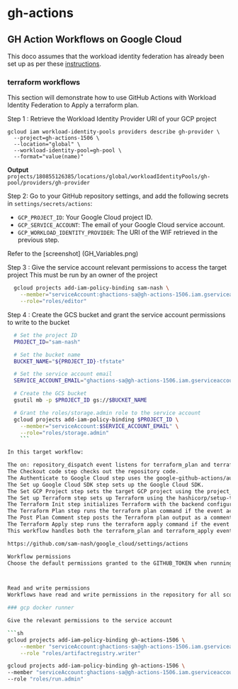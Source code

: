 # gh-actions

## GH Action Workflows on Google Cloud

This doco assumes that the workload identity federation has already been set up as per these [instructions](https://github.com/sam-nash/google_cloud/blob/master/docs/Workload_Identity_Federation.md).

### terraform workflows

This section will demonstrate how to use GitHub Actions with Workload Identity Federation to Apply a terraform plan.

Step 1 : Retrieve the Workload Identity Provider URI of your GCP project

```shell
gcloud iam workload-identity-pools providers describe gh-provider \
  --project=gh-actions-1506 \
  --location="global" \
  --workload-identity-pool=gh-pool \
  --format="value(name)"
```

**Output**
```projects/180855126385/locations/global/workloadIdentityPools/gh-pool/providers/gh-provider```

Step 2: Go to your GitHub repository settings, and add the following secrets in `settings/secrets/actions`:

- `GCP_PROJECT_ID`: Your Google Cloud project ID.
- `GCP_SERVICE_ACCOUNT`: The email of your Google Cloud service account.
- `GCP_WORKLOAD_IDENTITY_PROVIDER`: The URI of the WIF retrieved in the previous step.

Refer to the [screenshot] (GH_Variables.png)

Step 3 : Give the service account relevant permissions to access the target project
This must be run by an owner of the project

```sh
  gcloud projects add-iam-policy-binding sam-nash \
    --member="serviceAccount:ghactions-sa@gh-actions-1506.iam.gserviceaccount.com" \
    --role="roles/editor"
  ```

Step 4 : Create the GCS bucket and grant the service account permissions to write to the bucket

```sh
  # Set the project ID
  PROJECT_ID="sam-nash"

  # Set the bucket name
  BUCKET_NAME="${PROJECT_ID}-tfstate"

  # Set the service account email
  SERVICE_ACCOUNT_EMAIL="ghactions-sa@gh-actions-1506.iam.gserviceaccount.com"

  # Create the GCS bucket
  gsutil mb -p $PROJECT_ID gs://$BUCKET_NAME

  # Grant the roles/storage.admin role to the service account
  gcloud projects add-iam-policy-binding $PROJECT_ID \
    --member="serviceAccount:$SERVICE_ACCOUNT_EMAIL" \
    --role="roles/storage.admin"
    ```

In this target workflow:

The on: repository_dispatch event listens for terraform_plan and terraform_apply events.
The Checkout code step checks out the repository code.
The Authenticate to Google Cloud step uses the google-github-actions/auth@v2 action to authenticate to Google Cloud.
The Set up Google Cloud SDK step sets up the Google Cloud SDK.
The Set GCP Project step sets the target GCP project using the project_name from the client_payload.
The Set up Terraform step sets up Terraform using the hashicorp/setup-terraform@v1 action.
The Terraform Init step initializes Terraform with the backend configuration dynamically set based on the project name.
The Terraform Plan step runs the terraform plan command if the event action is terraform_plan.
The Post Plan Comment step posts the Terraform plan output as a comment on the pull request if the event action is terraform_plan.
The Terraform Apply step runs the terraform apply command if the event action is terraform_apply.
This workflow handles both the terraform_plan and terraform_apply events, performing the appropriate Terraform actions based on the event type and the payload received.

https://github.com/sam-nash/google_cloud/settings/actions

Workflow permissions
Choose the default permissions granted to the GITHUB_TOKEN when running workflows in this repository. You can specify more granular permissions in the workflow using YAML. Learn more about managing permissions.



Read and write permissions
Workflows have read and write permissions in the repository for all scopes.

### gcp docker runner

Give the relevant permissions to the service account

```sh
gcloud projects add-iam-policy-binding gh-actions-1506 \
    --member "serviceAccount:ghactions-sa@gh-actions-1506.iam.gserviceaccount.com" \
    --role "roles/artifactregistry.writer"

gcloud projects add-iam-policy-binding gh-actions-1506 \
--member "serviceAccount:ghactions-sa@gh-actions-1506.iam.gserviceaccount.com" \
--role "roles/run.admin"
```
